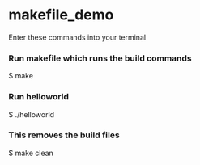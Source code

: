 # makefile_demo

Enter these commands into your terminal

### Run makefile which runs the build commands
$ make

### Run helloworld
$ ./helloworld

### This removes the build files
$ make clean

